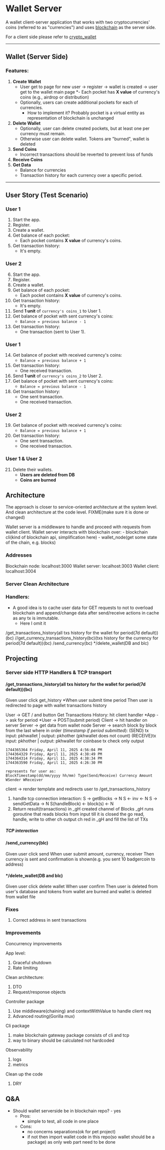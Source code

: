 # Wallet Server
A wallet client-server application that works with two cryptocurrencies' coins (referred to as "currencies") and uses [blockchain](https://github.com/pathfinder177/blockchain_go) as the server side.

For a client side please refer to [crypto_wallet](https://github.com/pathfinder177/crypto_wallet)

---

## Wallet (Server Side)

### Features:
1. **Create Wallet**
   - User get to page for new user -> register -> wallet is created -> user get to the wallet main page
   *- Each pocket has **X value** of currency's coins (e.g., airdrop or distribution)
   - Optionally, users can create additional pockets for each of currencies.
        - How to implement it? Probably pocket is a virtual entity as representation of blockchain is unchanged
3. **Delete Wallet**
   - Optionally, user can delete created pockets, but at least one per currency must remain.
   - Otherwise user can delete wallet. Tokens are "burned", wallet is deleted
4. **Send Coins**
   - Incorrect transactions should be reverted to prevent loss of funds
5. **Receive Coins**
6. **Get Data**
   - Balance for currencies
   - Transaction history for each currency over a specific period.

---

## User Story (Test Scenario)

### **User 1**
1. Start the app.  
2. Register.  
3. Create a wallet.  
4. Get balance of each pocket:  
   - Each pocket contains **X value** of currency's coins.  
5. Get transaction history:  
   - It's empty.  

### **User 2**
6. Start the app.  
7. Register.  
8. Create a wallet.  
9. Get balance of each pocket:  
   - Each pocket contains **X value** of currency's coins.  
10. Get transaction history:  
    - It's empty.  
11. Send **1 unit** of `currency's coins_1` to User 1.  
12. Get balance of pocket with sent currency's coins:  
    - `Balance = previous balance - 1`  
13. Get transaction history:  
    - One transaction (sent to User 1).  

### **User 1**
14. Get balance of pocket with received currency's coins:  
    - `Balance = previous balance + 1`  
15. Get transaction history:  
    - One received transaction.  
16. Send **1 unit** of `currency's coins_2` to User 2.  
17. Get balance of pocket with sent currency's coins:  
    - `Balance = previous balance - 1`  
18. Get transaction history:  
    - One sent transaction.  
    - One received transaction.  

### **User 2**
19. Get balance of pocket with received currency's coins:  
    - `Balance = previous balance + 1`  
20. Get transaction history:  
    - One sent transaction.  
    - One received transaction.  

### **User 1 & User 2**
21. Delete their wallets.
    - **Users are deleted from DB**
    - **Coins are burned**

## Architecture
The approach is closer to service-oriented architecture at the system level.
And clean architecture at the code level. FIXME(make sure it is done or changed)

Wallet server is a middleware to handle and proceed with requests from wallet client.
Wallet server interacts with blockchain over:
    - blockchain cli(kind of blockchain api, simplification here)
    - wallet_node(get some state of the chain, e.g. blocks)

### Addresses

Blockchain node: localhost:3000
Wallet server: localhost:3003
Wallet client: localhost:3004

### Server Clean Architecture

### Handlers:
- A good idea is to cache user data for GET requests to not to overload blockchain
    and append/change data after send/receive actions in cache as any tx is immutable.
    - Here I omit it

/get_transactions_history(all txs history for the wallet for period(7d default))(bc)
//get_currency_transactions_history(bc)(txs history for the currency for period(7d default))(bc)
/send_currency(bc)
*/delete_wallet(DB and blc)

## Projecting

### Server side HTTP Handlers & TCP transport
#### /get_transactions_history(all txs history for the wallet for period(7d default))(bc)
Given user click get_history
*When user submit time period
Then user is redirected to page with wallet transactions history

User -> GET / and button Get Transactions History: hit client handler
*App -> ask for period
*User -> POST(submit period)
Client -> hit handler on server
Server -> get data from wallet node
Server -> search block by block from the last where in order (*timestamp if period submitted*):
    (SEND) tx input: pkhwallet | output: pkhother (pkhwallet does not count)
    (RECEIVE)tx input: pkhother | output: pkhwallet
    for coinbase tx check only output
    
    1744365364 Friday, April 11, 2025 4:56:04 PM
    1744364329 Friday, April 11, 2025 4:38:49 PM
    1744364314 Friday, April 11, 2025 4:38:34 PM
    1744363590 Friday, April 11, 2025 4:26:30 PM

    represents for user as:
    BlockTimestamp(dd/mm/yyyy hh/mm) Type(Send/Receive) Currency Amount WSender WReceiver

client -> render template and redirects user to /get_transactions_history

1. handle tcp connection
    interaction:
        S -> getBlocks -> N
        S <- inv <- N
        S -> sendGetData -> N
        S(handleBlock) <- block(s) <- N
2. Return result(transactions)
    in _gH created channel of Blocks
    _gH runs goroutine that reads blocks from input till it is closed
        the go read, handle, write to other ch
        output ch red in _gH and fill the list of TXs


##### TCP interaction


#### /send_currency(blc)
Given user click send
When user submit amount, currency, receiver
Then currency is sent and confirmation is shown(e.g. you sent 10 badgercoin to address)

#### */delete_wallet(DB and blc)
Given user click delete wallet
When user confirm
Then user is deleted from user's database and tokens from wallet are burned and wallet is deleted from wallet file

### Fixes  
1. Correct address in sent transactions

### Improvements
Concurrency improvements

App level:
1. Graceful shutdown
2. Rate limiting

Clean architecture:
1. DTO
2. Request/response objects

Controller package
1. Use middleware(chaining) and contextWithValue to handle client req
2. Advanced routing(Gorilla mux)


Cli package
1. make blockchain gateway package consists of cli and tcp
2. way to binary should be calculated not hardcoded

Observability
1. logs
2. metrics

Clean up the code
1. DRY

## Q&A
- Should wallet serverside be in blockchain repo? - yes
    - Pros: 
        - simple to test, all code in one place
    - Cons: 
        - no concerns separations(ok for pet project)
        - if not then import wallet code in this repo(so wallet should be a package) as only web part need to be done
